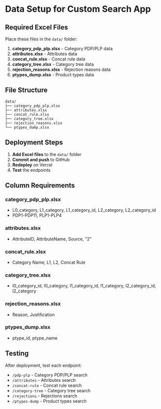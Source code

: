 # Data Setup for Custom Search App

## Required Excel Files

Place these files in the `data/` folder:

1. **category_pdp_plp.xlsx** - Category PDP/PLP data
2. **attributes.xlsx** - Attributes data  
3. **concat_rule.xlsx** - Concat rule data
4. **category_tree.xlsx** - Category tree data
5. **rejection_reasons.xlsx** - Rejection reasons data
6. **ptypes_dump.xlsx** - Product types data

## File Structure
```
data/
├── category_pdp_plp.xlsx
├── attributes.xlsx
├── concat_rule.xlsx
├── category_tree.xlsx
├── rejection_reasons.xlsx
└── ptypes_dump.xlsx
```

## Deployment Steps

1. **Add Excel files** to the `data/` folder
2. **Commit and push** to GitHub
3. **Redeploy** on Vercel
4. **Test** the endpoints

## Column Requirements

### category_pdp_plp.xlsx
- L0_category, L1_category, L1_category_id, L2_category, L2_category_id
- PDP1-PDP11, PLP1-PLP4

### attributes.xlsx  
- AttributeID, AttributeName, Source, "2"

### concat_rule.xlsx
- Category Name, L1, L2, Concat Rule

### category_tree.xlsx
- l0_category_id, l0_category, l1_category_id, l1_category, l2_category_id, l2_category

### rejection_reasons.xlsx
- Reason, Justification

### ptypes_dump.xlsx
- ptype_id, ptype_name

## Testing

After deployment, test each endpoint:
- `/pdp-plp` - Category PDP/PLP search
- `/attributes` - Attributes search  
- `/concat-rule` - Concat rule search
- `/category-tree` - Category tree search
- `/rejections` - Rejections search
- `/ptypes-dump` - Product types search 